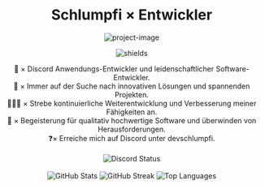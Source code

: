 <h1 align="center" id="title">Schlumpfi × Entwickler</h1>

<p align="center"><img src="https://images-ext-1.discordapp.net/external/Gpkm5PZJ8pmcCB-mx0zfMITXW-Dz_eZiURFq20auyb8/https/cdn.discordapp.com/avatars/1103554104690741310/ba00c430d4096c4302eb473fd8401081.webp" alt="project-image"></p>

<p align="center"><img src="https://img.shields.io/badge/Discord--Anwendungsentwickler-8A2BE2" alt="shields"></p>
<div align="center">
🔭 × Discord Anwendungs-Entwickler und leidenschaftlicher Software-Entwickler.
</div>
<div align="center">
🌱 × Immer auf der Suche nach innovativen Lösungen und spannenden Projekten.
</div>
<div align="center">
👨‍👨‍👧 × Strebe kontinuierliche Weiterentwicklung und Verbesserung meiner Fähigkeiten an.
</div>
<div align="center">
🤔 × Begeisterung für qualitativ hochwertige Software und überwinden von Herausforderungen.
</div>
<div align="center">
❓× Erreiche mich auf Discord unter devschlumpfi.
</div>


<div align="center">
⠀⠀⠀⠀⠀
  ⠀
  ⠀
  
</div>

<div align="center">
  <img src="https://discord.c99.nl/widget/theme-4/1103554104690741310.png" alt="Discord Status">
</div>
<div align="center">
⠀⠀⠀⠀⠀
  ⠀
  ⠀
  
</div>

<div align="center">
    <img src="https://github-readme-stats.vercel.app/api?username=devschlumpfi&theme=ayu-mirage&hide_border=false&include_all_commits=false&count_private=false" alt="GitHub Stats">
    <img src="https://github-readme-streak-stats.herokuapp.com/?user=devschlumpfi&theme=ayu-mirage&hide_border=false" alt="GitHub Streak">
    <img src="https://github-readme-stats.vercel.app/api/top-langs/?username=devschlumpfi&theme=ayu-mirage&hide_border=false&include_all_commits=false&count_private=false&layout=compact" alt="Top Languages">
</div>

